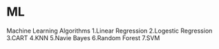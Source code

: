 # ML
Machine Learning Algorithms
1.Linear Regression
2.Logestic Regression
3.CART
4.KNN
5.Navie Bayes
6.Random Forest
7.SVM

